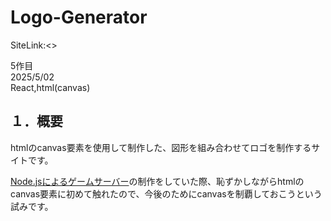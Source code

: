 # Logo-Generator

SiteLink:<><br>

5作目<br>
2025/5/02<br>
React,html(canvas)<br>

## １．概要
htmlのcanvas要素を使用して制作した、図形を組み合わせてロゴを制作するサイトです。<br>



[Node.jsによるゲームサーバー](https://github.com/Sugiura-Engineer/sample_GameServer)の制作をしていた際、恥ずかしながらhtmlのcanvas要素に初めて触れたので、今後のためにcanvasを制覇しておこうという試みです。<br>
